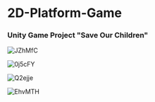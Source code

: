 # 2D-Platform-Game
### Unity Game Project "Save Our Children"

![JZhMfC](https://github.com/talhanuhuymaz/2D-Platform-Game/assets/41086768/15f0a2f5-7252-4746-8e09-e35be09b4ba3)

![0j5cFY](https://github.com/talhanuhuymaz/2D-Platform-Game/assets/41086768/fdd7ff83-cc06-4941-a7b9-90efe61d35fd)

![Q2ejje](https://github.com/talhanuhuymaz/2D-Platform-Game/assets/41086768/96e9612f-d2c5-4a9c-84fe-cdd166aa0cfd)

![EhvMTH](https://github.com/talhanuhuymaz/2D-Platform-Game/assets/41086768/06a6cf60-5875-44a0-a177-25cbf4c5c5a3)

